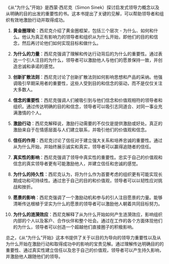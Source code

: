 《从“为什么”开始》是西蒙·西尼克（Simon Sinek）探讨启发式领导力概念以及从明确的目的出发的重要性的书。这本书提出了关键的见解，可以帮助领导者和组织有效地激励行动并取得成功。

1. **黄金圈理论**：西尼克介绍了黄金圈框架，包括三个层次 - 为什么、如何和什么。他认为真正有影响力的领导者和组织从为什么开始，即他们的目的和信念，然后再讨论他们如何实现目标和做什么。

2. **为什么的力量**：西尼克强调了理解和传达行动背后的为什么的重要性。通过表达一个引人注目的为什么，领导者可以激励他人与他们的愿景保持一致，并创造忠诚和承诺的感觉。

3. **创新扩散法则**：西尼克讨论了创新扩散法则如何影响思想和产品的采纳。他强调吸引早期采用者的重要性，这些人受到目的和信念的驱动，而不是仅仅关注大多数人。

4. **信念的重要性**：西尼克强调人们被吸引到与他们信念和价值观相符的领导者和组织。通过传达明确的目的和信念，领导者可以吸引志同道合、对同一事业充满激情的个人。

5. **激励行动**：西尼克解释说，激励行动需要的不仅仅是提供激励或好处。真正的激励来自于在情感层面与人们建立联系，并吸引他们的价值观和信念。

6. **信任的作用**：西尼克讨论了信任对于建立强大关系和培养忠诚的重要性。通过从为什么开始，并始终展示诚实和真实，领导者可以赢得追随者的信任。

7. **真实性的影响**：西尼克强调了领导中真实性的重要性。忠实于自己的价值观和信念的真实领导者更有可能激励他人，并建立信任和忠诚的感觉。

8. **为什么的持久性**：西尼克认为，将为什么作为首要考虑的组织更有可能实现长期成功和可持续性。通过忠于自己的目的和价值观，领导者可以以韧性应对挑战和挫折。

9. **愿景的影响**：西尼克强调了一个激励动机和参与的引人注目愿景的力量。能够清晰传达根植于坚实为什么的愿景的领导者可以激励他人朝着共同目标努力。

10. **为什么的涟漪效应**：西尼克解释了从为什么开始如何产生涟漪效应，影响组织内部的个人以及客户、合作伙伴和整个社会。通过在工作的各个方面体现他们的为什么，领导者可以创造一个超越他们直接圈子的积极影响。

总之，《从“为什么”开始》这本书提供了关于以目的为导向的领导力重要性以及从为什么开始在激励行动和取得成功中的影响的宝贵见解。通过理解传达明确目的的重要性、通过真实性建立信任以及忠于自己的价值观，领导者可以产生持久影响，并激励他人跟随他们的领导。